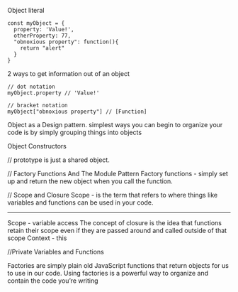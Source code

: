 Object literal

```
const myObject = {
  property: 'Value!',
  otherProperty: 77,
  "obnoxious property": function(){
    return "alert"
  }
}
```

2 ways to get information out of an object

```
// dot notation
myObject.property // 'Value!'

// bracket notation
myObject["obnoxious property"] // [Function]

```

Object as a Design pattern.
simplest ways you can begin to organize your code is by simply grouping things into objects

Object Constructors

// prototype is just a shared object.

// Factory Functions And The Module Pattern
Factory functions - simply set up and return the new object when you call the function.

// Scope and Closure
Scope - is the term that refers to where things like variables and functions can be used in your code.

---
Scope - variable access
The concept of closure is the idea that functions retain their scope even if they are passed around and called outside of that scope
Context - this


//Private Variables and Functions

Factories are simply plain old JavaScript functions that return objects for us to use in our code.
Using factories is a powerful way to organize and contain the code you’re writing